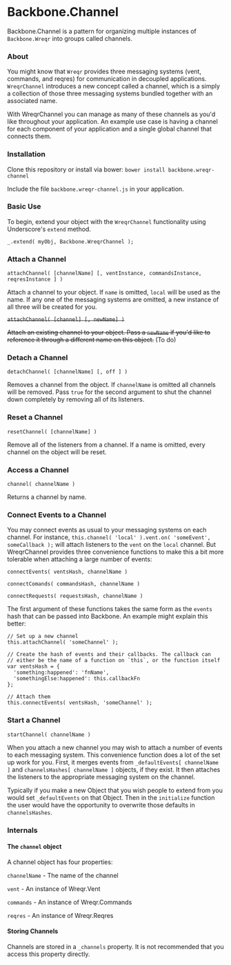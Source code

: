 Backbone.Channel
================

Backbone.Channel is a pattern for organizing multiple instances of `Backbone.Wreqr` into groups called channels.

### About

You might know that `Wreqr` provides three messaging systems (vent, commands, and reqres) for communication in decoupled applications. `WreqrChannel` introduces a new concept called a channel, which is a simply a collection of those three messaging systems bundled together with an associated name.

With WreqrChannel you can manage as many of these channels as you'd like throughout your application. An example use case is having a channel for each component of your application and a single global channel that connects them.

### Installation

Clone this repository or install via bower: `bower install backbone.wreqr-channel`

Include the file `backbone.wreqr-channel.js` in your application.

### Basic Use

To begin, extend your object with the `WreqrChannel` functionality using Underscore's `extend` method.

`_.extend( myObj, Backbone.WreqrChannel );`

### Attach a Channel

`attachChannel( [channelName] [, ventInstance, commandsInstance, reqresInstance ] )`

Attach a channel to your object. If `name` is omitted, `local` will be used as the name. If any one of the messaging systems are omitted, a new instance of all three will be created for you.

~~`attachChannel( [channel] [, newName] )`~~

~~Attach an existing channel to your object. Pass a `newName` if you'd like to reference it through a different name on this object.~~ (To do)

### Detach a Channel

`detachChannel( [channelName] [, off ] )`

Removes a channel from the object. If `channelName` is omitted all channels will be removed. Pass `true` for the second argument to shut the channel down completely by removing all of its listeners.

### Reset a Channel

`resetChannel( [channelName] )`

Remove all of the listeners from a channel. If a name is omitted, every channel on the object will be reset.

### Access a Channel

`channel( channelName )`

Returns a channel by name.

### Connect Events to a Channel

You may connect events as usual to your messaging systems on each channel. For instance, `this.channel( 'local' ).vent.on( 'someEvent', someCallback );` will attach listeners to the `vent` on the `local` channel. But WreqrChannel provides three convenience functions to make this a bit more tolerable when attaching a large number of events:

`connectEvents( ventsHash, channelName )`

`connectComands( commandsHash, channelName )`

`connectRequests( requestsHash, channelName )`

The first argument of these functions takes the same form as the `events` hash that can be passed into Backbone. An example might explain this better:

```
// Set up a new channel
this.attachChannel( 'someChannel' );

// Create the hash of events and their callbacks. The callback can
// either be the name of a function on `this`, or the function itself
var ventsHash = {
  'something:happened': 'fnName',
  'somethingElse:happened': this.callbackFn
};

// Attach them
this.connectEvents( ventsHash, 'someChannel' );
```

### Start a Channel

`startChannel( channelName )`

When you attach a new channel you may wish to attach a number of events to each messaging system. This convenience function does a lot of the set up work for you. First, it merges events from `_defaultEvents[ channelName ]` and `channelsHashes[ channelName ]` objects, if they exist. It then attaches the listeners to the appropriate messaging system on the channel.

Typically if you make a new Object that you wish people to extend from you would set `_defaultEvents` on that Object. Then in the `initialize` function the user would have the opportunity to overwrite those defaults in `channelsHashes`.

### Internals

#### The `channel` object

A channel object has four properties:

`channelName` - The name of the channel

`vent` - An instance of Wreqr.Vent

`commands` - An instance of Wreqr.Commands

`reqres` - An instance of Wreqr.Reqres

#### Storing Channels

Channels are stored in a `_channels` property. It is not recommended that you access this property directly.